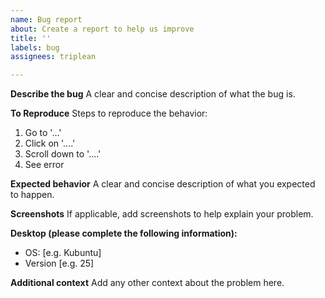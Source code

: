 ```yaml
---
name: Bug report
about: Create a report to help us improve
title: ''
labels: bug
assignees: triplean

---
```


**Describe the bug**
A clear and concise description of what the bug is.

**To Reproduce**
Steps to reproduce the behavior:
1. Go to '...'
2. Click on '....'
3. Scroll down to '....'
4. See error

**Expected behavior**
A clear and concise description of what you expected to happen.

**Screenshots**
If applicable, add screenshots to help explain your problem.

**Desktop (please complete the following information):**
 - OS: [e.g. Kubuntu]
 - Version [e.g. 25]

**Additional context**
Add any other context about the problem here.
